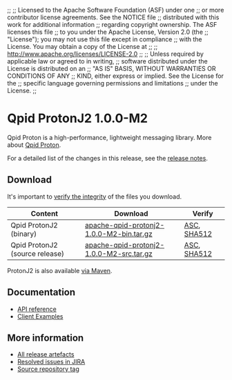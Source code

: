 ;;
;; Licensed to the Apache Software Foundation (ASF) under one
;; or more contributor license agreements.  See the NOTICE file
;; distributed with this work for additional information
;; regarding copyright ownership.  The ASF licenses this file
;; to you under the Apache License, Version 2.0 (the
;; "License"); you may not use this file except in compliance
;; with the License.  You may obtain a copy of the License at
;;
;;   http://www.apache.org/licenses/LICENSE-2.0
;;
;; Unless required by applicable law or agreed to in writing,
;; software distributed under the License is distributed on an
;; "AS IS" BASIS, WITHOUT WARRANTIES OR CONDITIONS OF ANY
;; KIND, either express or implied.  See the License for the
;; specific language governing permissions and limitations
;; under the License.
;;

# Qpid ProtonJ2 1.0.0-M2

Qpid Proton is a high-performance, lightweight messaging library. More
about [Qpid Proton]({{site_url}}/proton/index.html).

For a detailed list of the changes in this release, see the [release
notes](release-notes.html).

## Download

It's important to [verify the
integrity]({{site_url}}/download.html#verify-what-you-download) of
the files you download.

| Content | Download | Verify |
|---------|----------|--------|
| Qpid ProtonJ2 (binary) | [apache-qpid-protonj2-1.0.0-M2-bin.tar.gz](https://archive.apache.org/dist/qpid/protonj2/1.0.0-M2/apache-qpid-protonj2-1.0.0-M2-bin.tar.gz) | [ASC](https://archive.apache.org/dist/qpid/protonj2/1.0.0-M2/apache-qpid-protonj2-1.0.0-M2-bin.tar.gz.asc), [SHA512](https://archive.apache.org/dist/qpid/protonj2/1.0.0-M2/apache-qpid-protonj2-1.0.0-M2-bin.tar.gz.sha512) |
| Qpid ProtonJ2 (source release) | [apache-qpid-protonj2-1.0.0-M2-src.tar.gz](https://archive.apache.org/dist/qpid/protonj2/1.0.0-M2/apache-qpid-protonj2-1.0.0-M2-src.tar.gz) | [ASC](https://archive.apache.org/dist/qpid/protonj2/1.0.0-M2/apache-qpid-protonj2-1.0.0-M2-src.tar.gz.asc), [SHA512](https://archive.apache.org/dist/qpid/protonj2/1.0.0-M2/apache-qpid-protonj2-1.0.0-M2-src.tar.gz.sha512) |

ProtonJ2 is also available [via Maven]({{site_url}}/maven.html).

## Documentation


<div class="two-column" markdown="1">

 - [API reference](api/index.html)
 - [Client Examples](https://github.com/apache/qpid-protonj2/tree/1.0.0-M2/protonj2-client-examples)

</div>


## More information

 - [All release artefacts](https://archive.apache.org/dist/qpid/protonj2/1.0.0-M2)
 - [Resolved issues in JIRA](https://issues.apache.org/jira/issues/?jql=project+%3D+PROTON+AND+fixVersion+%3D+%27protonj2-1.0.0-M2%27+AND+resolution+%3D+%27fixed%27+ORDER+BY+priority+DESC)
 - [Source repository tag](https://gitbox.apache.org/repos/asf?p=qpid-protonj2.git;a=tag;h=1.0.0-M2)

<script type="text/javascript">
  _deferredFunctions.push(function() {
      if ("1.0.0-M2" === "{{current_protonj2_release}}") {
          _modifyCurrentReleaseLinks();
      }
  });
</script>